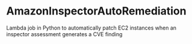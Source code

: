 # AmazonInspectorAutoRemediation
Lambda job in Python to automatically patch EC2 instances when an inspector assessment generates a CVE finding

